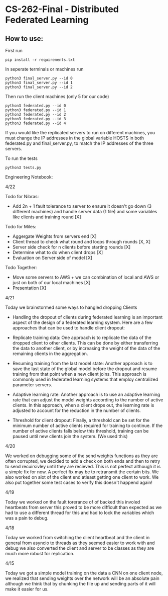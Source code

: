 # CS-262-Final - Distributed Federated Learning


## How to use:

First run
```
pip install -r requirements.txt
```

In seperate terminals or machines run
```
python3 final_server.py --id 0 
python3 final_server.py --id 1   
python3 final_server.py --id 2   
```

Then run the client machines (only 5 for our code)

```
python3 federated.py --id 0
python3 federated.py --id 1
python3 federated.py --id 2
python3 federated.py --id 3
python3 federated.py --id 4
```



If you would like the replicated servers to run on different machines, you must change the IP addresses in the global variable HOSTS in both federated.py and final_server.py, to match the IP addresses of the three servers.



To run the tests 

`
python3 tests.py
`




Engineering Notebook:

4/22


Todo for Nibras:
- Add 2n + 1 fault tolerance to server to ensure it doesn't go down (3 different machines) and handle server data (1 file) and some variables like clients and training round [X]


Todo for Miles: 
- Aggergate Weights from servers end [X]
- Client thread to check what round and loops through rounds [X, X] 
- Server side check for n clients before starting rounds [X]
- Determine what to do when client drops [X]
- Evaluation on Server side of model [X]


Todo Together:
- Move some servers to AWS + we can combination of local and AWS or just on both of our local machines [X]
- Presentation [X]

4/21

Today we brainstormed some ways to hangled dropping Clients

- Handling the dropout of clients during federated learning is an important aspect of the design of a federated learning system. Here are a few approaches that can be used to handle client dropout:

- Replicate training data: One approach is to replicate the data of the dropped client to other clients. This can be done by either transferring the data to another client, or by increasing the weight of the data of the remaining clients in the aggregation.

- Resuming training from the last model state: Another approach is to save the last state of the global model before the dropout and resume training from that point when a new client joins. This approach is commonly used in federated learning systems that employ centralized parameter servers.

- Adaptive learning rate: Another approach is to use an adaptive learning rate that can adjust the model weights according to the number of active clients. In this approach, when a client drops out, the learning rate is adjusted to account for the reduction in the number of clients.

- Threshold for client dropout: Finally, a threshold can be set for the minimum number of active clients required for training to continue. If the number of active clients falls below this threshold, training can be paused until new clients join the system.
(We used this)


4/20

We worked on debugging some of the send weights functions as they are often corrupted, we decided to add a check on both ends and then to retry to send recuirsivley until they are recieved. This is not perfect although it is a simple fix for now. A perfect fix may be to retransmit the certain bits. We also worked on alot of the client end atleast getting one client to work. We also put together some test cases to verify this doesn't happend again!



4/19

Today we worked on the fault torerance of of backed this involed heartbeats from server this proved to be more difficult than expected as we had to use a different thread for this and had to lock the variables which was a pain to debug. 



4/18

Today we worked from switching the client heartbeat and the client in general from asyncio to threads as they seemed easier to work with and debug we also converted the client and server to be classes as they are much more robust for replication. 


4/15

Today we got a simple model training on the data a CNN on one client node, we realized that sending weights over the network will be an absolute pain although we think that by chunking the file up and sending parts of it will make it easier for us.







